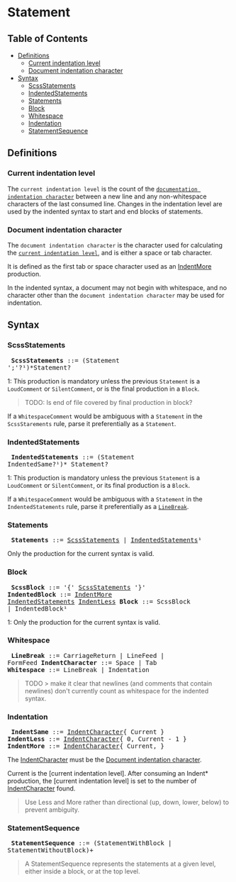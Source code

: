 # Statement

## Table of Contents

* [Definitions](#definitions)
  * [Current indentation level](#current-indentation-level)
  * [Document indentation character](#document-indentation-character)
* [Syntax](#syntax)
  * [ScssStatements](#scssstatements)
  * [IndentedStatements](#indentedstatements)
  * [Statements](#statements)
  * [Block](#block)
  * [Whitespace](#whitespace)
  * [Indentation](#indentation)
  * [StatementSequence](#statementsequence)

## Definitions

### Current indentation level

The `current indentation level` is the count of the [`documentation indentation character`] between a new line and any non-whitespace characters of the last consumed line. Changes in the indentation level are used by the indented syntax to start and end blocks of statements.

[`documentation indentation character`]: #document-indentation-character

### Document indentation character

The `document indentation character` is the character used for calculating the [`current indentation level`], and is either a space or tab character.

[`current indentation level`]: #current-indentation-level

It is defined as the first tab or space character used as an [IndentMore] production.

In the indented syntax, a document may not begin with whitespace, and no character other than the `document indentation character` may be used for indentation.

## Syntax

### ScssStatements

<x><pre>
**ScssStatements**      ::= (Statement ';'?¹)*Statement?
</pre></x>

1: This production is mandatory unless the previous `Statement` is a `LoudComment` or `SilentComment`, or is the final production in a `Block`.

> TODO: Is end of file covered by final production in block?

If a `WhitespaceComment` would be ambiguous with a `Statement` in the `ScssStarements` rule, parse it preferentially as a `Statement`.

[`LineBreak`]: #whitespace

### IndentedStatements

<x><pre>
**IndentedStatements**  ::= (Statement IndentedSame?¹)* Statement?
</pre></x>

1: This production is mandatory unless the previous `Statement` is a `LoudComment` or `SilentComment`, or its final production is a `Block`.

If a `WhitespaceComment` would be ambiguous with a `Statement` in the `IndentedStatements` rule, parse it preferentially as a [`LineBreak`].

### Statements

<x><pre>
**Statements**          ::= [ScssStatements] | [IndentedStatements]¹
</pre></x>

[ScssStatements]: #scssstatements
[IndentedStatements]: #indentedstatements

Only the production for the current syntax is valid.

### Block

<x><pre>
**ScssBlock**      ::= '{' [ScssStatements] '}'
**IndentedBlock**  ::= [IndentMore] [IndentedStatements] [IndentLess]
**Block**          ::= ScssBlock | IndentedBlock¹
</pre></x>

[IndentMore]: #indentation
[IndentLess]: #indentation

1: Only the production for the current syntax is valid.

### Whitespace

<x><pre>
**LineBreak**           ::= CarriageReturn | LineFeed | FormFeed
**IndentCharacter**     ::= Space | Tab
**Whitespace**          ::= LineBreak | Indentation
</pre></x>

> TODO >  make it clear that newlines (and comments that contain newlines) don't currently count as whitespace for the indented syntax.

### Indentation

<x><pre>
**IndentSame**      ::= [IndentCharacter]{ Current }
**IndentLess**      ::= [IndentCharacter]{ 0, Current - 1 }
**IndentMore**      ::= [IndentCharacter]{ Current, }
</pre></x>

[IndentCharacter]: #whitespace

The [IndentCharacter] must be the [Document indentation character].

[Document indentation character]: #document-indentation-character

Current is the [current indentation level]. After consuming an Indent* production, the [current indentation level] is set to the number of [IndentCharacter] found.

> Use Less and More rather than directional (up, down, lower, below) to prevent
> ambiguity.

### StatementSequence

<x><pre> **StatementSequence**     ::= (StatementWithBlock |
StatementWithoutBlock)+ </pre></x>

> A StatementSequence represents the statements at a given level, either inside
> a block, or at the top level.
